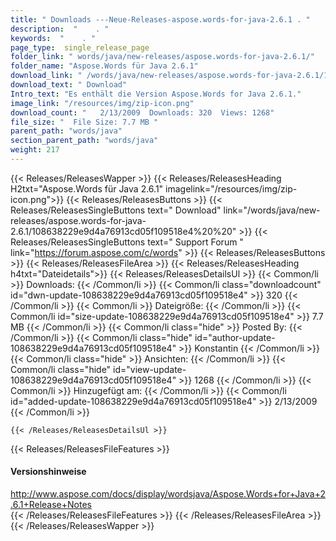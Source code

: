 ```yaml
---
title: " Downloads ---Neue-Releases-aspose.words-for-java-2.6.1 . "
description:  "    . " 
keywords:  "    . " 
page_type:  single_release_page
folder_link: " words/java/new-releases/aspose.words-for-java-2.6.1/"
folder_name: "Aspose.Words für Java 2.6.1"
download_link: " /words/java/new-releases/aspose.words-for-java-2.6.1/108638229e9d4a76913cd05f109518e4"
download_text: " Download"
Intro_text: "Es enthält die Version Aspose.Words for Java 2.6.1."
image_link: "/resources/img/zip-icon.png"
download_count: "   2/13/2009  Downloads: 320  Views: 1268"
file_size: "  File Size: 7.7 MB "
parent_path: "words/java"
section_parent_path: "words/java"
weight: 217
---
```


{{< Releases/ReleasesWapper >}}
  {{< Releases/ReleasesHeading H2txt="Aspose.Words für Java 2.6.1" imagelink="/resources/img/zip-icon.png">}}
  {{< Releases/ReleasesButtons >}}
    {{< Releases/ReleasesSingleButtons text=" Download" link="/words/java/new-releases/aspose.words-for-java-2.6.1/108638229e9d4a76913cd05f109518e4%20%20" >}}
    {{< Releases/ReleasesSingleButtons text=" Support Forum " link="https://forum.aspose.com/c/words" >}}
  {{< Releases/ReleasesButtons >}}
  {{< Releases/ReleasesFileArea >}}
    {{< Releases/ReleasesHeading h4txt="Dateidetails">}}
    {{< Releases/ReleasesDetailsUl >}}
            {{< Common/li >}} Downloads: {{< /Common/li >}}
      {{< Common/li class="downloadcount" id="dwn-update-108638229e9d4a76913cd05f109518e4" >}} 320 {{< /Common/li >}}
      {{< Common/li >}} Dateigröße: {{< /Common/li >}}
      {{< Common/li id="size-update-108638229e9d4a76913cd05f109518e4" >}} 7.7 MB {{< /Common/li >}} 
      {{< Common/li  class="hide" >}} Posted By: {{< /Common/li >}} 
      {{< Common/li class="hide" id="author-update-108638229e9d4a76913cd05f109518e4" >}} Konstantin {{< /Common/li >}}
      {{< Common/li class="hide" >}} Ansichten: {{< /Common/li >}}
      {{< Common/li class="hide" id="view-update-108638229e9d4a76913cd05f109518e4" >}} 1268 {{< /Common/li >}}
      {{< Common/li >}} Hinzugefügt am: {{< /Common/li >}}
      {{< Common/li id="added-update-108638229e9d4a76913cd05f109518e4" >}} 2/13/2009 {{< /Common/li >}} 

    {{< /Releases/ReleasesDetailsUl >}}

  {{< Releases/ReleasesFileFeatures >}}
      <h4>Versionshinweise</h4><div> <a href="http://www.aspose.com/docs/display/wordsjava/Aspose.Words+for+Java+2.6.1+Release+Notes">http://www.aspose.com/docs/display/wordsjava/Aspose.Words+for+Java+2.6.1+Release+Notes</a></div>
  {{< /Releases/ReleasesFileFeatures >}}
 {{< /Releases/ReleasesFileArea >}}
{{< /Releases/ReleasesWapper >}}



